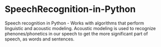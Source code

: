 # SpeechRecognition-in-Python
Speech recognition in Python - Works with algorithms that perform linguistic and acoustic modeling. Acoustic modeling is used to recognize phenones/phonetics in our speech to get the more significant part of speech, as words and sentences.
